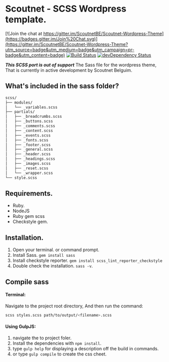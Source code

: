 Scoutnet - SCSS Wordpress template.
========================================

[![Join the chat at https://gitter.im/ScoutnetBE/Scoutnet-Wordpress-Theme](https://badges.gitter.im/Join%20Chat.svg)](https://gitter.im/ScoutnetBE/Scoutnet-Wordpress-Theme?utm_source=badge&utm_medium=badge&utm_campaign=pr-badge&utm_content=badge)
[![Build Status](https://travis-ci.org/ScoutnetBE/Scoutnet-Wordpress-Theme.svg?branch=%23fix-SCSS-lint-issues)](https://travis-ci.org/ScoutnetBE/Scoutnet-Wordpress-Theme)
[![devDependency Status](https://david-dm.org/ScoutnetBE/Scoutnet-Wordpress-Theme/dev-status.svg)](https://david-dm.org/ScoutnetBE/Scoutnet-Wordpress-Theme#info=devDependencies)

***This SCSS port is out of support***
The Sass file for the wordpress theme, That is currently in active development by Scoutnet Belguim. 

## What's included in the sass folder?

```bash
scss/
├── modules/
│   └── _variables.scss
├── partials/
│   ├── _breadcrumbs.scss
│   ├── _buttons.scss
│   ├── _comments.scss
│   ├── _content.scss
│   ├── _events.scss
│   ├── _fonts.scss
│   ├── _footer.scss
│   ├── _general.scss
│   ├── _header.scss
│   ├── _headings.scss
│   ├── _images.scss
│   ├── _reset.scss
│   └── _wrapper.scss
└── style.scss
```

## Requirements. 

- Ruby. 
- NodeJS
- Ruby gem scss
- Checkstyle gem.

## Installation.

1. Open your terminal. or command prompt. 
2. Install Sass. `gem install sass`
3. Install checkstyle reporter. `gem install scss_lint_reporter_checkstyle`
4. Double check the installation. `sass -v`.

## Compile sass 

#### Terminal:

Navigate to the project root directory, 
And then run the command: 

```bash 
scss styles.scss path/to/output/<filename>.scss
```

#### Using GulpJS:

1. navigate the to project foler. 
2. Install the dependencies with `npm install`.
3. type `gulp help` for displaying a description off the build in commands. 
4. or type `gulp compile` to create the css cheet.
